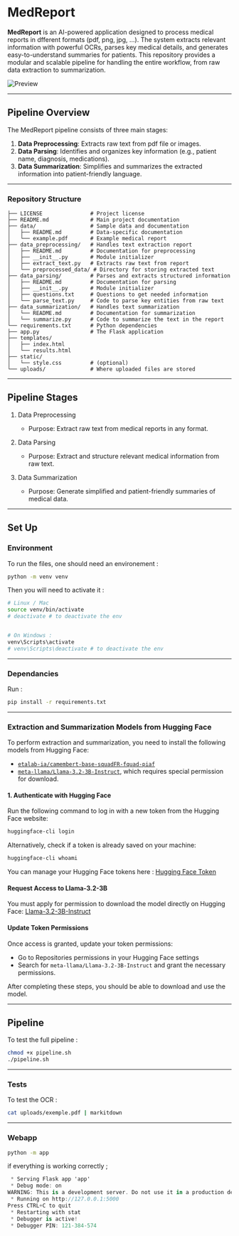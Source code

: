 # MedReport

**MedReport** is an AI-powered application designed to process medical reports in dfferent formats (pdf, png, jpg, ...). The system extracts relevant information with powerful OCRs, parses key medical details, and generates easy-to-understand summaries for patients. This repository provides a modular and scalable pipeline for handling the entire workflow, from raw data extraction to summarization.


![Preview](data/video/gif2.gif)


---

## **Pipeline Overview**

The MedReport pipeline consists of three main stages:

1. **Data Preprocessing**: Extracts raw text from pdf file or images.
2. **Data Parsing**: Identifies and organizes key information (e.g., patient name, diagnosis, medications).
3. **Data Summarization**: Simplifies and summarizes the extracted information into patient-friendly language.

---

### **Repository Structure**

```plaintext
├── LICENSE               # Project license
├── README.md             # Main project documentation
├── data/                 # Sample data and documentation
│   ├── README.md         # Data-specific documentation
│   └── example.pdf       # Example medical report
├── data_preprocessing/   # Handles text extraction report
│   ├── README.md         # Documentation for preprocessing
│   ├── __init__.py       # Module initializer
│   ├── extract_text.py   # Extracts raw text from report
│   └── preprocessed_data/ # Directory for storing extracted text
├── data_parsing/         # Parses and extracts structured information
│   ├── README.md         # Documentation for parsing
│   ├── __init__.py       # Module initializer
│   ├── questions.txt     # Questions to get needed information
│   └── parse_text.py     # Code to parse key entities from raw text
├── data_summarization/   # Handles text summarization
│   └── README.md         # Documentation for summarization
│   └── summarize.py      # Code to summarize the text in the report
└── requirements.txt      # Python dependencies
├── app.py                # The Flask application
├── templates/
│   ├── index.html
│   └── results.html
├── static/
│   └── style.css         # (optional)
└── uploads/              # Where uploaded files are stored
````
---

## Pipeline Stages
1. Data Preprocessing

    - Purpose: Extract raw text from medical reports in any format.

2. Data Parsing

    - Purpose: Extract and structure relevant medical information from raw text.

3. Data Summarization

    - Purpose: Generate simplified and patient-friendly summaries of medical data.

---

## Set Up

### Environment

To run the files, one should need an environement : 

```bash
python -m venv venv
```

Then you will need to activate it : 
```bash
# Linux / Mac
source venv/bin/activate
# deactivate # to deactivate the env


# On Windows : 
venv\Scripts\activate
# venv\Scripts\deactivate # to deactivate the env
```

---

### Dependancies

Run : 
```bash
pip install -r requirements.txt
```
---

### Extraction and Summarization Models from Hugging Face

To perform extraction and summarization, you need to install the following models from Hugging Face:

- [`etalab-ia/camembert-base-squadFR-fquad-piaf`](https://huggingface.co/etalab-ia/camembert-base-squadFR-fquad-piaf)
- [`meta-llama/Llama-3.2-3B-Instruct`](https://huggingface.co/meta-llama/Llama-3.2-3B-Instruct), which requires special permission for download.

#### 1. Authenticate with Hugging Face
Run the following command to log in with a new token from the Hugging Face website:

```bash
huggingface-cli login

```
Alternatively, check if a token is already saved on your machine:

```bash
huggingface-cli whoami
```
You can manage your Hugging Face tokens here : [Hugging Face Token](https://huggingface.co/settings/tokens)


#### Request Access to Llama-3.2-3B
You must apply for permission to download the model directly on Hugging Face: [Llama-3.2-3B-Instruct](https://huggingface.co/meta-llama/Llama-3.2-3B-Instruct)

#### Update Token Permissions
Once access is granted, update your token permissions:
- Go to Repositories permissions in your Hugging Face settings
- Search for `meta-llama/Llama-3.2-3B-Instruct` and grant the necessary permissions.

After completing these steps, you should be able to download and use the model.

---

## Pipeline 

To test the full pipeline : 
```bash
chmod +x pipeline.sh
./pipeline.sh
```

---

### Tests

To test the OCR : 
```bash
cat uploads/exemple.pdf | markitdown
```
---
### Webapp 

```bash
python -m app
```


if everything is working correctly ; 

```csharp
 * Serving Flask app 'app'
 * Debug mode: on
WARNING: This is a development server. Do not use it in a production deployment. Use a production WSGI server instead.
 * Running on http://127.0.0.1:5000
Press CTRL+C to quit
 * Restarting with stat
 * Debugger is active!
 * Debugger PIN: 121-384-574
```
